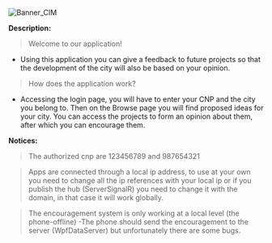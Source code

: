 ![Banner_CIM](https://user-images.githubusercontent.com/63918817/204135924-a7359435-18dd-45c3-9fa7-197649c27e46.png)


**Description:**

> Welcome to our application!
- Using this application you can give a feedback to future projects so that the development of the city will also be based on your opinion.

> How does the application work?
- Accessing the login page, you will have to enter your CNP and the city you belong to. Then on the Browse page you will find proposed ideas for your city.
You can access the projects to form an opinion about them, after which you can encourage them.


**Notices:**

> The authorized cnp are 123456789 and 987654321

> Apps are connected through a local ip address, to use at your own you need to change all the ip references with your local ip or if you 
> publish the hub (ServerSignalR) you need to change it with the domain, in that case it will work globally.

> The encouragement system is only working at a local level (the phone-offline) -The phone should send the encouragement to the server
> (WpfDataServer) but unfortunately there are some bugs. 

